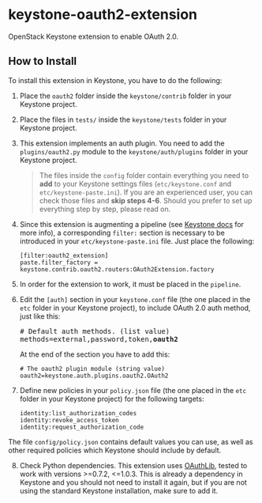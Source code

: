 # keystone-oauth2-extension
OpenStack Keystone extension to enable OAuth 2.0.

## How to Install
To install this extension in Keystone, you have to do the following:

1. Place the `oauth2` folder inside the `keystone/contrib` folder in your Keystone project.

2. Place the files in `tests/` inside the `keystone/tests` folder in your Keystone project.

3. This extension implements an auth plugin. You need to add the `plugins/oauth2.py` module to the `keystone/auth/plugins` folder in your Keystone project.

   > The files inside the `config` folder contain everything you need to **add** to your Keystone settings files (`etc/keystone.conf` and `etc/keystone-paste.ini`). If you are an experienced user, you can check those files and **skip steps 4-6**. Should you prefer to set up everything step by step, please read on.

4. Since this extension is augmenting a pipeline (see [Keystone docs](http://docs.openstack.org/developer/keystone/extension_development.html#modifying-the-keystone-paste-ini-file) for more info), a corresponding `filter:` section is necessary to be introduced in your `etc/keystone-paste.ini` file. Just place the following:
   ```
   [filter:oauth2_extension]
   paste.filter_factory = keystone.contrib.oauth2.routers:OAuth2Extension.factory
   ``` 
5. In order for the extension to work, it must be placed in the `pipeline`.

6. Edit the `[auth]` section in your `keystone.conf` file (the one placed in the `etc` folder in your Keystone project), to include OAuth 2.0 auth method, just like this:
   <pre>
   # Default auth methods. (list value)
   methods=external,password,token,<b>oauth2</b>
   </pre>

   At the end of the section you have to add this:
   ```
   # The oauth2 plugin module (string value)
   oauth2=keystone.auth.plugins.oauth2.OAuth2
   ```

7. Define new policies in your `policy.json` file (the one placed in the `etc` folder in your Keystone project) for the following targets: 
   ```
   identity:list_authorization_codes
   identity:revoke_access_token
   identity:request_authorization_code
   ```
The file `config/policy.json` contains default values you can use, as well as other required policies which Keystone should include by default.

8. Check Python dependencies. This extension uses [OAuthLib](https://oauthlib.readthedocs.org/en/latest/), tested to work with versions >=0.7.2, <=1.0.3. This is already a dependency in Keystone and you should not need to install it again, but if you are not using the standard Keystone installation, make sure to add it.

